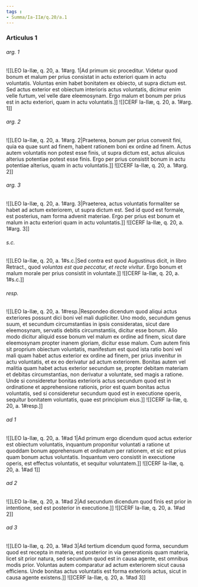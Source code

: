 ```yaml
---
tags : 
- Summa/Ia-IIæ/q.20/a.1
---
```


### Articulus 1

###### arg. 1
![[LEO Ia-IIæ, q. 20, a. 1#arg. 1|Ad primum sic proceditur. Videtur quod bonum et malum per prius consistat in actu exteriori quam in actu voluntatis. Voluntas enim habet bonitatem ex obiecto, ut supra dictum est. Sed actus exterior est obiectum interioris actus voluntatis, dicimur enim velle furtum, vel velle dare eleemosynam. Ergo malum et bonum per prius est in actu exteriori, quam in actu voluntatis.]]
![[CERF Ia-IIæ, q. 20, a. 1#arg. 1]]

###### arg. 2
![[LEO Ia-IIæ, q. 20, a. 1#arg. 2|Praeterea, bonum per prius convenit fini, quia ea quae sunt ad finem, habent rationem boni ex ordine ad finem. Actus autem voluntatis non potest esse finis, ut supra dictum est, actus alicuius alterius potentiae potest esse finis. Ergo per prius consistit bonum in actu potentiae alterius, quam in actu voluntatis.]]
![[CERF Ia-IIæ, q. 20, a. 1#arg. 2]]

###### arg. 3
![[LEO Ia-IIæ, q. 20, a. 1#arg. 3|Praeterea, actus voluntatis formaliter se habet ad actum exteriorem, ut supra dictum est. Sed id quod est formale, est posterius, nam forma advenit materiae. Ergo per prius est bonum et malum in actu exteriori quam in actu voluntatis.]]
![[CERF Ia-IIæ, q. 20, a. 1#arg. 3]]

###### s.c.
![[LEO Ia-IIæ, q. 20, a. 1#s.c.|Sed contra est quod Augustinus dicit, in libro Retract., quod *voluntas est qua peccatur, et recte vivitur*. Ergo bonum et malum morale per prius consistit in voluntate.]]
![[CERF Ia-IIæ, q. 20, a. 1#s.c.]]

###### resp.
![[LEO Ia-IIæ, q. 20, a. 1#resp.|Respondeo dicendum quod aliqui actus exteriores possunt dici boni vel mali dupliciter. Uno modo, secundum genus suum, et secundum circumstantias in ipsis consideratas, sicut dare eleemosynam, servatis debitis circumstantiis, dicitur esse bonum. Alio modo dicitur aliquid esse bonum vel malum ex ordine ad finem, sicut dare eleemosynam propter inanem gloriam, dicitur esse malum. Cum autem finis sit proprium obiectum voluntatis, manifestum est quod ista ratio boni vel mali quam habet actus exterior ex ordine ad finem, per prius invenitur in actu voluntatis, et ex eo derivatur ad actum exteriorem. Bonitas autem vel malitia quam habet actus exterior secundum se, propter debitam materiam et debitas circumstantias, non derivatur a voluntate, sed magis a ratione. Unde si consideretur bonitas exterioris actus secundum quod est in ordinatione et apprehensione rationis, prior est quam bonitas actus voluntatis, sed si consideretur secundum quod est in executione operis, sequitur bonitatem voluntatis, quae est principium eius.]]
![[CERF Ia-IIæ, q. 20, a. 1#resp.]]

###### ad 1
![[LEO Ia-IIæ, q. 20, a. 1#ad 1|Ad primum ergo dicendum quod actus exterior est obiectum voluntatis, inquantum proponitur voluntati a ratione ut quoddam bonum apprehensum et ordinatum per rationem, et sic est prius quam bonum actus voluntatis. Inquantum vero consistit in executione operis, est effectus voluntatis, et sequitur voluntatem.]]
![[CERF Ia-IIæ, q. 20, a. 1#ad 1]]

###### ad 2
![[LEO Ia-IIæ, q. 20, a. 1#ad 2|Ad secundum dicendum quod finis est prior in intentione, sed est posterior in executione.]]
![[CERF Ia-IIæ, q. 20, a. 1#ad 2]]

###### ad 3
![[LEO Ia-IIæ, q. 20, a. 1#ad 3|Ad tertium dicendum quod forma, secundum quod est recepta in materia, est posterior in via generationis quam materia, licet sit prior natura, sed secundum quod est in causa agente, est omnibus modis prior. Voluntas autem comparatur ad actum exteriorem sicut causa efficiens. Unde bonitas actus voluntatis est forma exterioris actus, sicut in causa agente existens.]]
![[CERF Ia-IIæ, q. 20, a. 1#ad 3]]

